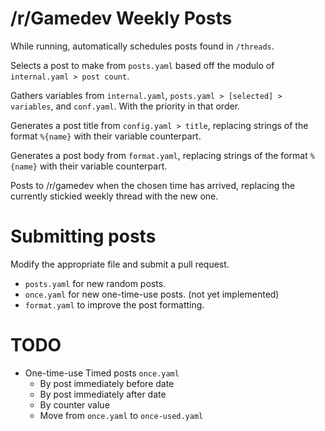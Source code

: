# /r/Gamedev Weekly Posts

While running, automatically schedules posts found in `/threads`.

Selects a post to make from `posts.yaml` based off the modulo of `internal.yaml > post count`.

Gathers variables from `internal.yaml`, `posts.yaml > [selected] > variables`, and `conf.yaml`. With the priority in that order.

Generates a post title from `config.yaml > title`, replacing strings of the format `%{name}` with their variable counterpart.

Generates a post body from `format.yaml`, replacing strings of the format `%{name}` with their variable counterpart.

Posts to /r/gamedev when the chosen time has arrived, replacing the currently stickied weekly thread with the new one.

# Submitting posts

Modify the appropriate file and submit a pull request.

* `posts.yaml` for new random posts.
* `once.yaml` for new one-time-use posts. (not yet implemented)
* `format.yaml` to improve the post formatting.

# TODO

* One-time-use Timed posts `once.yaml`
  * By post immediately before date
  * By post immediately after date
  * By counter value
  * Move from `once.yaml` to `once-used.yaml`
